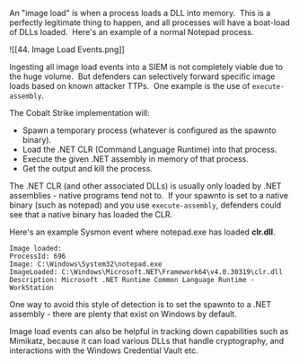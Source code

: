 An "image load" is when a process loads a DLL into memory.  This is a perfectly legitimate thing to happen, and all processes will have a boat-load of DLLs loaded.  Here's an example of a normal Notepad process.

![[44. Image Load Events.png]]

Ingesting all image load events into a SIEM is not completely viable due to the huge volume.  But defenders can selectively forward specific image loads based on known attacker TTPs.  One example is the use of `execute-assembly`.

The Cobalt Strike implementation will:

-   Spawn a temporary process (whatever is configured as the spawnto binary).
-   Load the .NET CLR (Command Language Runtime) into that process.
-   Execute the given .NET assembly in memory of that process.
-   Get the output and kill the process.

The .NET CLR (and other associated DLLs) is usually only loaded by .NET assemblies - native programs tend not to.  If your spawnto is set to a native binary (such as notepad) and you use `execute-assembly`, defenders could see that a native binary has loaded the CLR.

Here's an example Sysmon event where notepad.exe has loaded **clr.dll**.

```
Image loaded:
ProcessId: 696
Image: C:\Windows\System32\notepad.exe
ImageLoaded: C:\Windows\Microsoft.NET\Framework64\v4.0.30319\clr.dll
Description: Microsoft .NET Runtime Common Language Runtime - WorkStation
```
  

One way to avoid this style of detection is to set the spawnto to a .NET assembly - there are plenty that exist on Windows by default.

Image load events can also be helpful in tracking down capabilities such as Mimikatz, because it can load various DLLs that handle cryptography, and interactions with the Windows Credential Vault etc.

